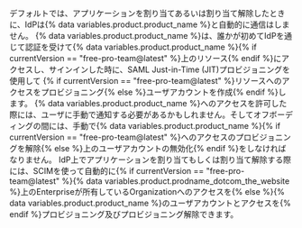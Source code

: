 デフォルトでは、アプリケーションを割り当てあるいは割り当て解除したときに、IdPは{% data variables.product.product_name %}と自動的に通信はしません。 {% data variables.product.product_name %}は、誰かが初めてIdPを通じて認証を受けて{% data variables.product.product_name %}{% if currentVersion == "free-pro-team@latest" %}上のリソース{% endif %}にアクセスし、サインインした時に、SAML Just-in-Time (JIT)プロビジョニングを使用して {% if currentVersion == "free-pro-team@latest" %}リソースへのアクセスをプロビジョニング{% else %}ユーザアカウントを作成{% endif %}します。 {% data variables.product.product_name %}へのアクセスを許可した際には、ユーザに手動で通知する必要があるかもしれません。そしてオフボーディングの間には、手動で{% data variables.product.product_name %}{% if currentVersion == "free-pro-team@latest" %}へのアクセスのプロビジョニングを解除{% else %}上のユーザアカウントの無効化{% endif %}をしなければなりません。 IdP上でアプリケーションを割り当てもしくは割り当て解除する際には、SCIMを使って自動的に{% if currentVersion == "free-pro-team@latest" %}{% data variables.product.prodname_dotcom_the_website %}上のEnterpriseが所有しているOrganizationへのアクセスを{% else %}{% data variables.product.product_name %}のユーザアカウントとアクセスを{% endif %}プロビジョニング及びプロビジョニング解除できます。
